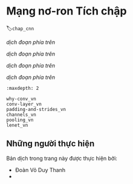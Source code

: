 <!-- ===================== Bắt đầu dịch  ==================== -->
<!-- ========================================= REVISE BẮT ĐẦU =================================== -->

<!--
# Convolutional Neural Networks
-->

# Mạng nơ-ron Tích chập
:label:`chap_cnn`

<!--
In earlier chapters, we came up against image data, for which each example consists of a 2D grid of pixels.
Depending on whether we're handling black-and-white or color images, each pixel location might be associated with either *one* or *multiple* numerical values, respectively.
Until now, our way of dealing with this rich structure was deeply unsatisfying.
We simply discarded each image's spatial structure by flattening them into 1D vectors, feeding them through a (fully connected) MLP.
Because these networks invariant to the order of the features we could get similar results regardless of whether 
we preserve an order corresponding ot the spatial structure of the pixels or if we permute the columns of our design matrix before fitting the MLP's parameters.
Preferably, we would leverage our prior knowledge that nearby pixels are typically related to each other, to build efficient models for learning from image data.
-->

*dịch đoạn phía trên*

<!--
This chapter introduces convolutional neural networks (CNNs), a powerful family of neural networks that were designed for precisely this purpose.
CNN-based architectures are now ubiquitous in the field of computer vision, and have become so dominant that hardly anyone 
today would develop a commercial application or enter a competition related to image recognition, object detection, or semantic segmentation, without building off of this approach.
-->

*dịch đoạn phía trên*

<!--
Modern *ConvNets*, as they are called colloquially owe their design to inspirations from biology, group theory, and a healthy dose of experimental tinkering.
In addition to their sample efficiency in achieving accurate models, convolutional neural networks tend to be computationally efficient, 
both because they require fewer parameters than dense architectures and because convolutions are easy to parallelize across GPU cores.
Consequently, practitioners often apply CNNs whenever possible, and increasingly they have emerged as credible competitors even on tasks with 1D sequence structure, 
such as audio, text, and time series analysis, where recurrent neural networks are conventionally used.
Some clever adaptations of CNNs have also brought them to bear on graph-structured data and in recommender systems.
-->

*dịch đoạn phía trên*

<!--
First, we will walk through the basic operations that comprise the backbone of all convolutional networks.
These include the convolutional layers themselves, nitty-gritty details including padding and stride, 
the pooling layers used to aggregate information across adjacent spatial regions, the use of multiple *channels* (also called *filters*) at each layer, 
and a careful discussion of the structure of modern architectures.
We will conclude the chapter with a full working example of LeNet, the first convolutional network successfully deployed, long before the rise of modern deep learning.
In the next chapter, we will dive into full implementations of some popular and 
comparatively recent CNN architectures whose designs representat most of the techniques commonly used by modern practitioners.
-->

*dịch đoạn phía trên*

```toc
:maxdepth: 2

why-conv_vn
conv-layer_vn
padding-and-strides_vn
channels_vn
pooling_vn
lenet_vn
```

<!-- ===================== Kết thúc dịch  ==================== -->
<!-- ========================================= REVISE KẾT THÚC ===================================-->

## Những người thực hiện
Bản dịch trong trang này được thực hiện bởi:
<!--
Tác giả của mỗi Pull Request điền tên mình và tên những người review mà bạn thấy
hữu ích vào từng phần tương ứng. Mỗi dòng một tên, bắt đầu bằng dấu `*`.

Lưu ý:
* Nếu reviewer không cung cấp tên, bạn có thể dùng tên tài khoản GitHub của họ
với dấu `@` ở đầu. Ví dụ: @aivivn.

* Tên đầy đủ của các reviewer có thể được tìm thấy tại https://github.com/aivivn/d2l-vn/blob/master/docs/contributors_info.md
-->

* Đoàn Võ Duy Thanh
*

